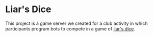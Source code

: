 Liar's Dice
=

This project is a  game server we created for a club activity in which
participants program bots to compete in a game of [liar's
dice](https://en.wikipedia.org/wiki/Liar's_dice). 
